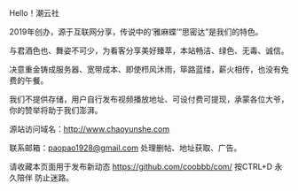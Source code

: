 Hello！潮云社

2019年创办，源于互联网分享，传说中的‘雅麻蝶’“思密达”是我们的特色。

与君酒色也、舞姿不可少，为看客分享美好臻萃，本站畅洁、绿色、无毒、诚信。 

决意重金铸成服务器、宽带成本、即使栉风沐雨，筚路蓝缕，薪火相传，也没有免费的午餐。 

我们不提供存储，用户自行发布视频播放地址、可设付费可提现，承蒙各位大爷，你的赞举将助于我们澎湃。

源站访问域名：http://www.chaoyunshe.com

联系邮箱：paopao1928@gmail.com 处理删帖、地址获取、广告。

请收藏本页面用于发布新动态 https://github.com/coobbb/com/ 按CTRL+D 永久陪伴 防止迷路。 
